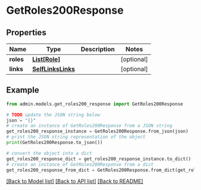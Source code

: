 # GetRoles200Response


## Properties

Name | Type | Description | Notes
------------ | ------------- | ------------- | -------------
**roles** | [**List[Role]**](Role.md) |  | [optional] 
**links** | [**SelfLinksLinks**](SelfLinksLinks.md) |  | [optional] 

## Example

```python
from admin.models.get_roles200_response import GetRoles200Response

# TODO update the JSON string below
json = "{}"
# create an instance of GetRoles200Response from a JSON string
get_roles200_response_instance = GetRoles200Response.from_json(json)
# print the JSON string representation of the object
print(GetRoles200Response.to_json())

# convert the object into a dict
get_roles200_response_dict = get_roles200_response_instance.to_dict()
# create an instance of GetRoles200Response from a dict
get_roles200_response_from_dict = GetRoles200Response.from_dict(get_roles200_response_dict)
```
[[Back to Model list]](../README.md#documentation-for-models) [[Back to API list]](../README.md#documentation-for-api-endpoints) [[Back to README]](../README.md)


